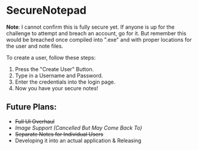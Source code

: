 # SecureNotepad

**Note**: I cannot confirm this is fully secure yet. If anyone is up for the challenge to attempt and breach an account, go for it. But remember this would be breached once compiled into ".exe" and with proper locations for the user and note files.

To create a user, follow these steps:
1. Press the "Create User" Button.
2. Type in a Username and Password.
3. Enter the credentials into the login page.
4. Now you have your secure notes!

## Future Plans:
- ~~Full UI Overhaul~~
- *Image Support (Cancelled But May Come Back To)*
- ~~Separate Notes for Individual Users~~
- Developing it into an actual application & Releasing
